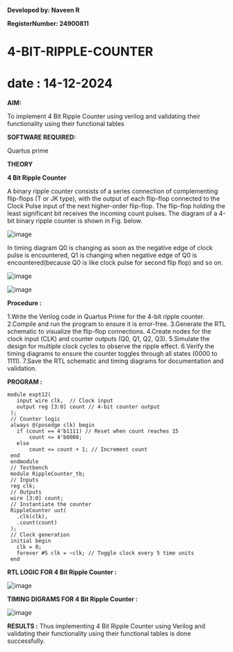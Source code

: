 
**Developed by: Naveen R**

**RegisterNumber: 24900811**

# 4-BIT-RIPPLE-COUNTER
# date : 14-12-2024

**AIM:**

To implement  4 Bit Ripple Counter using verilog and validating their functionality using their functional tables

**SOFTWARE REQUIRED:**

Quartus prime

**THEORY**

**4 Bit Ripple Counter**

A binary ripple counter consists of a series connection of complementing flip-flops (T or JK type), with the output of each flip-flop connected to the Clock Pulse input of the next higher-order flip-flop. The flip-flop holding the least significant bit receives the incoming count pulses. The diagram of a 4-bit binary ripple counter is shown in Fig. below.

![image](https://github.com/naavaneetha/4-BIT-RIPPLE-COUNTER/assets/154305477/cb4b74d4-31ab-4359-95d0-d22e67daba13)

In timing diagram Q0 is changing as soon as the negative edge of clock pulse is encountered, Q1 is changing when negative edge of Q0 is encountered(because Q0 is like clock pulse for second flip flop) and so on.

![image](https://github.com/naavaneetha/4-BIT-RIPPLE-COUNTER/assets/154305477/a573a7d6-014e-4e54-93e6-e2ac9530960b)

![image](https://github.com/naavaneetha/4-BIT-RIPPLE-COUNTER/assets/154305477/85e1958a-2fc1-49bb-9a9f-d58ccbf3663c)

**Procedure :**

 1.Write the Verilog code in Quartus Prime for the 4-bit ripple counter.
 2.Compile and run the program to ensure it is error-free.
 3.Generate the RTL schematic to visualize the flip-flop connections.
 4.Create nodes for the clock input (CLK) and counter outputs (Q0, Q1, Q2, Q3).
 5.Simulate the design for multiple clock cycles to observe the ripple effect.
 6.Verify the timing diagrams to ensure the counter toggles through all states (0000 to
 1111).
 7.Save the RTL schematic and timing diagrams for documentation and validation.

**PROGRAM :**
```
module expt12(
   input wire clk,  // Clock input
   output reg [3:0] count // 4-bit counter output
 );
 // Counter logic
 always @(posedge clk) begin
   if (count == 4'b1111) // Reset when count reaches 15
       count <= 4'b0000;
   else
       count <= count + 1; // Increment count
 end
 endmodule
 // Testbench
 module RippleCounter_tb;
 // Inputs
 reg clk;
 // Outputs
 wire [3:0] count;
 // Instantiate the counter
 RippleCounter uut(
   .clk(clk),
   .count(count)
 );
 // Clock generation
 initial begin
   clk = 0;
   forever #5 clk = ~clk; // Toggle clock every 5 time units
 end
```

**RTL LOGIC FOR 4 Bit Ripple Counter :**

![image](https://github.com/user-attachments/assets/64e38449-3a35-4607-a43b-4f84b82d5c73)


**TIMING DIGRAMS FOR 4 Bit Ripple Counter :**

![image](https://github.com/user-attachments/assets/f9634bd1-c70c-4bb1-b5c3-dcf859109d07)


**RESULTS :**
Thus implementing 4 Bit Ripple Counter using Verilog and validating their functionality using their functional tables is done successfully.
